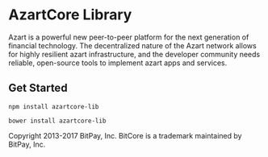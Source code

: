 AzartCore Library
=======

Azart is a powerful new peer-to-peer platform for the next generation of financial technology. The decentralized nature of the Azart network allows for highly resilient azart infrastructure, and the developer community needs reliable, open-source tools to implement azart apps and services.

## Get Started

```
npm install azartcore-lib
```

```
bower install azartcore-lib
```

Copyright 2013-2017 BitPay, Inc. BitCore is a trademark maintained by BitPay, Inc.
